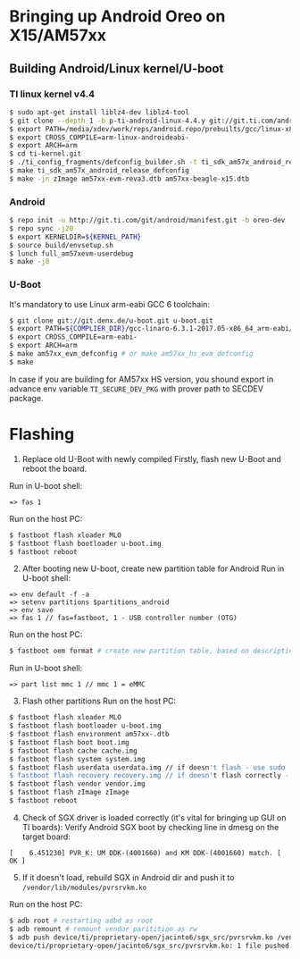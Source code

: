 # Bringing up Android Oreo on X15/AM57xx
## Building Android/Linux kernel/U-boot

### TI linux kernel v4.4

```bash
$ sudo apt-get install liblz4-dev liblz4-tool
$ git clone --depth 1 -b p-ti-android-linux-4.4.y git://git.ti.com/android/kernel.git ti-kernel.git
$ export PATH=/media/xdev/work/reps/android.repo/prebuilts/gcc/linux-x86/arm/arm-linux-androideabi-4.9/bin:$PATH
$ export CROSS_COMPILE=arm-linux-androideabi-
$ export ARCH=arm
$ cd ti-kernel.git
$ ./ti_config_fragments/defconfig_builder.sh -t ti_sdk_am57x_android_release
$ make ti_sdk_am57x_android_release_defconfig
$ make -jn zImage am57xx-evm-reva3.dtb am57xx-beagle-x15.dtb
```

### Android

```bash
$ repo init -u http://git.ti.com/git/android/manifest.git -b oreo-dev
$ repo sync -j20
$ export KERNELDIR=${KERNEL_PATH}
$ source build/envsetup.sh
$ lunch full_am57xevm-userdebug
$ make -j8
```

### U-Boot

It's mandatory to use Linux arm-eabi GCC 6 toolchain:
```bash
$ git clone git://git.denx.de/u-boot.git u-boot.git
$ export PATH=${COMPLIER_DIR}/gcc-linaro-6.3.1-2017.05-x86_64_arm-eabi/bin:$PATH
$ export CROSS_COMPILE=arm-eabi-
$ export ARCH=arm
$ make am57xx_evm_defconfig # or make am57xx_hs_evm_defconfig
$ make
```

In case if you are building for AM57xx HS version, you shound export in advance
env variable `TI_SECURE_DEV_PKG` with prover path to SECDEV package.

# Flashing

1. Replace old U-Boot with newly compiled
Firstly, flash new U-Boot and reboot the board.

Run in U-boot shell:
```
=> fas 1
```

Run on the host PC:
```bash
$ fastboot flash xloader MLO
$ fastboot flash bootloader u-boot.img
$ fastboot reboot
```

2. After booting new U-boot, create new partition table for Android
Run in U-boot shell:
```
=> env default -f -a
=> setenv partitions $partitions_android
=> env save
=> fas 1 // fas=fastboot, 1 - USB controller number (OTG)
```

Run on the host PC:
```bash
$ fastboot oem format # create new partition table, based on description in partitions variable.
```

Run in U-boot shell:
```
=> part list mmc 1 // mmc 1 = eMMC
```

3. Flash other partitions
Run on the host PC:
```bash
$ fastboot flash xloader MLO
$ fastboot flash bootloader u-boot.img
$ fastboot flash environment am57xx-.dtb
$ fastboot flash boot boot.img
$ fastboot flash cache cache.img
$ fastboot flash system system.img
$ fastboot flash userdata userdata.img // if doesn't flash - use sudo ./fastboot.sh
$ fastboot flash recovery recovery.img // if doesn't flash correctly - skip it
$ fastboot flash vendor vendor.img
$ fastboot flash zImage zImage
$ fastboot reboot
```
4. Check of SGX driver is loaded correctly (it's vital for bringing up GUI on TI boards):
Verify Android SGX boot by checking line in dmesg on the target board:
```
[    6.451230] PVR_K: UM DDK-(4001660) and KM DDK-(4001660) match. [ OK ]
```

5. If it doesn't load, rebuild SGX in Android dir and push it to `/vendor/lib/modules/pvrsrvkm.ko`

Run on the host PC:
```bash
$ adb root # restarting adbd as root
$ adb remount # remount vendor paritition as rw
$ adb push device/ti/proprietary-open/jacinto6/sgx_src/pvrsrvkm.ko /vendor/lib/modules
device/ti/proprietary-open/jacinto6/sgx_src/pvrsrvkm.ko: 1 file pushed. 5.1 MB/s (288468 bytes in 0.054s)
```
